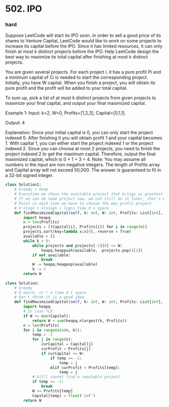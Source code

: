 # 502. IPO
### hard
Suppose LeetCode will start its IPO soon. In order to sell a good price of its shares to Venture Capital, LeetCode would like to work on some projects to increase its capital before the IPO. Since it has limited resources, it can only finish at most k distinct projects before the IPO. Help LeetCode design the best way to maximize its total capital after finishing at most k distinct projects.

You are given several projects. For each project i, it has a pure profit Pi and a minimum capital of Ci is needed to start the corresponding project. Initially, you have W capital. When you finish a project, you will obtain its pure profit and the profit will be added to your total capital.

To sum up, pick a list of at most k distinct projects from given projects to maximize your final capital, and output your final maximized capital.

Example 1:
Input: k=2, W=0, Profits=[1,2,3], Capital=[0,1,1].

Output: 4

Explanation: Since your initial capital is 0, you can only start the project indexed 0.
             After finishing it you will obtain profit 1 and your capital becomes 1.
             With capital 1, you can either start the project indexed 1 or the project indexed 2.
             Since you can choose at most 2 projects, you need to finish the project indexed 2 to get the maximum capital.
             Therefore, output the final maximized capital, which is 0 + 1 + 3 = 4.
Note:
You may assume all numbers in the input are non-negative integers.
The length of Profits array and Capital array will not exceed 50,000.
The answer is guaranteed to fit in a 32-bit signed integer.

```python
class Solution1:
    # Greedy + heap
    # Everytime we chose the available project that brings us greatest profit 
    # If we can do some project now, we can still do it later, that's why we can use greedy here. 
    # Point is each time we have to choose the max profit project 
    # O nlogn + k(nlogn + logn) time O n space
    def findMaximizedCapital(self, k: int, W: int, Profits: List[int], Capital: List[int]) -> int:
        import heapq
        n = len(Profits)
        projects = [(Capital[i], Profits[i]) for i in range(n)]
        projects.sort(key=lambda x:x[0], reverse = True)
        available = []
        while k > 0:
            while projects and projects[-1][0] <= W:
                heapq.heappush(available, -projects.pop()[1])
            if not available:
                break
            W -= heapq.heappop(available)
            k -= 1
        return W
    
class Solution:
    # Greedy  
    # O min(k, n) * n time O 1 space
    # Don't think it is a good idea
    def findMaximizedCapital(self, k: int, W: int, Profits: List[int], Capital: List[int]) -> int: 
        import heapq
        # In case TLE
        if W >= max(Capital):
            return W + sum(heapq.nlargest(k, Profits))
        n = len(Profits)
        for i in range(min(n, k)):
            temp = -1
            for j in range(n):
                curCapital = Capital[j]
                curProfit = Profits[j]
                if curCapital <= W:
                    if temp == -1:
                        temp = j
                    elif curProfit > Profits[temp]:
                        temp = j
            # Still cannot find a reachable project
            if temp == -1:
                break
            W += Profits[temp]
            Capital[temp] = float('inf')
        return W
```